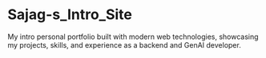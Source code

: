 # Sajag-s_Intro_Site
My intro personal portfolio built with modern web technologies, showcasing my projects, skills, and experience as a backend and GenAI developer.

